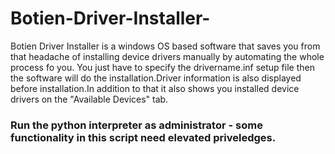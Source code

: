 # Botien-Driver-Installer-
 Botien Driver Installer is a windows OS based software that saves you from that headache of installing device drivers manually by automating the whole process fo you. You just have to specify the drivername.inf setup file then the software will do the installation.Driver information is also displayed before installation.In addition to that it also shows you installed device drivers on the "Available Devices" tab.
### Run the python interpreter as administrator - some functionality in this script need elevated priveledges.


